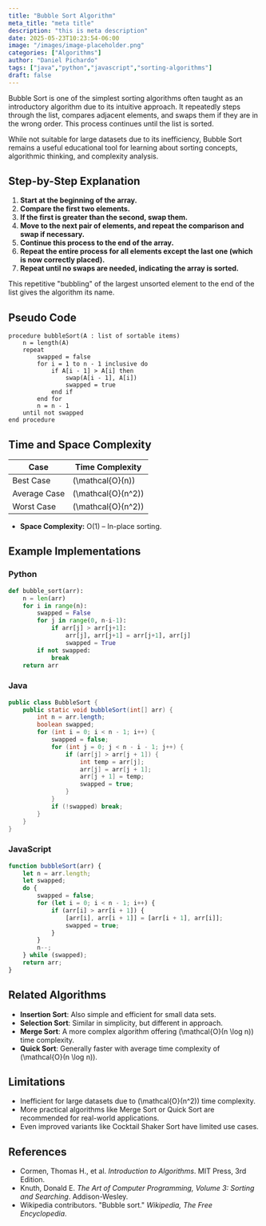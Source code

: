 ```yaml
---
title: "Bubble Sort Algorithm"
meta_title: "meta title"
description: "this is meta description"
date: 2025-05-23T10:23:54-06:00
image: "/images/image-placeholder.png"
categories: ["Algorithms"]
author: "Daniel Pichardo"
tags: ["java","python","javascript","sorting-algorithms"]
draft: false
---
```


Bubble Sort is one of the simplest sorting algorithms often taught as an introductory algorithm due to its intuitive approach. It repeatedly steps through the list, compares adjacent elements, and swaps them if they are in the wrong order. This process continues until the list is sorted.

While not suitable for large datasets due to its inefficiency, Bubble Sort remains a useful educational tool for learning about sorting concepts, algorithmic thinking, and complexity analysis.

## Step-by-Step Explanation

1. **Start at the beginning of the array.**
2. **Compare the first two elements.**
3. **If the first is greater than the second, swap them.**
4. **Move to the next pair of elements, and repeat the comparison and swap if necessary.**
5. **Continue this process to the end of the array.**
6. **Repeat the entire process for all elements except the last one (which is now correctly placed).**
7. **Repeat until no swaps are needed, indicating the array is sorted.**

This repetitive "bubbling" of the largest unsorted element to the end of the list gives the algorithm its name.

## Pseudo Code

```text
procedure bubbleSort(A : list of sortable items)
    n = length(A)
    repeat
        swapped = false
        for i = 1 to n - 1 inclusive do
            if A[i - 1] > A[i] then
                swap(A[i - 1], A[i])
                swapped = true
            end if
        end for
        n = n - 1
    until not swapped
end procedure
```

## Time and Space Complexity

| Case          | Time Complexity |
|---------------|-----------------|
| Best Case     | \(\mathcal{O}(n)\)            |
| Average Case  | \(\mathcal{O}(n^2)\)           |
| Worst Case    | \(\mathcal{O}(n^2)\)           |

- **Space Complexity:** O(1) – In-place sorting.

## Example Implementations

### Python

```python
def bubble_sort(arr):
    n = len(arr)
    for i in range(n):
        swapped = False
        for j in range(0, n-i-1):
            if arr[j] > arr[j+1]:
                arr[j], arr[j+1] = arr[j+1], arr[j]
                swapped = True
        if not swapped:
            break
    return arr
```

### Java

```java
public class BubbleSort {
    public static void bubbleSort(int[] arr) {
        int n = arr.length;
        boolean swapped;
        for (int i = 0; i < n - 1; i++) {
            swapped = false;
            for (int j = 0; j < n - i - 1; j++) {
                if (arr[j] > arr[j + 1]) {
                    int temp = arr[j];
                    arr[j] = arr[j + 1];
                    arr[j + 1] = temp;
                    swapped = true;
                }
            }
            if (!swapped) break;
        }
    }
}
```

### JavaScript

```javascript
function bubbleSort(arr) {
    let n = arr.length;
    let swapped;
    do {
        swapped = false;
        for (let i = 0; i < n - 1; i++) {
            if (arr[i] > arr[i + 1]) {
                [arr[i], arr[i + 1]] = [arr[i + 1], arr[i]];
                swapped = true;
            }
        }
        n--;
    } while (swapped);
    return arr;
}
```

## Related Algorithms

- **Insertion Sort**: Also simple and efficient for small data sets.
- **Selection Sort**: Similar in simplicity, but different in approach.
- **Merge Sort**: A more complex algorithm offering \(\mathcal{O}(n \log n)\) time complexity.
- **Quick Sort**: Generally faster with average time complexity of \(\mathcal{O}(n \log n)\).

## Limitations

- Inefficient for large datasets due to \(\mathcal{O}(n^2)\) time complexity.
- More practical algorithms like Merge Sort or Quick Sort are recommended for real-world applications.
- Even improved variants like Cocktail Shaker Sort have limited use cases.

## References

- Cormen, Thomas H., et al. *Introduction to Algorithms*. MIT Press, 3rd Edition.
- Knuth, Donald E. *The Art of Computer Programming, Volume 3: Sorting and Searching*. Addison-Wesley.
- Wikipedia contributors. "Bubble sort." *Wikipedia, The Free Encyclopedia*. 